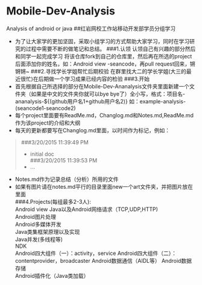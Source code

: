 # Mobile-Dev-Analysis
Analysis of android or java
##红岩网校工作站移动开发部学员分组学习
- 为了让大家学的更加坚固，采取小组学习的方式帮助大家学习，同时在学习研究的过程中需要不断的做笔记和总结。
###1.认领
认领自己有兴趣的部分然后和同学一起完成学习
将该仓库fork到自己的仓库里，然后再在所选的project后面添加你的姓名，如：Android view -seancode，再pull request回来，锵锵锵~
###2.寻找学长学姐帮忙后期校验
在群里找大二的学长学姐(大三的最近很忙)在后期做一个学习成果已经内容的检验
###3.开始
- 首先根据自己所选择的部分在Mobile-Dev-Ananalysis文件夹里面新建一个文件夹（如果是中文的文件夹你就可以bye bye了）全小写，格式：项目名-ananalysis-${(github用户名1+github用户名2)} 如：example-analysis-(seancode1-seancode2)
- 每个project里面要有ReadMe.md，Changlog.md和Notes.md,ReadMe.md作为该project的介绍和大纲
- 每天的更新都要写在Changlog.md里面，以时间作为标记，例如：
> ###3/20/2015 11:39:49 PM 
> - initial doc  
> ###3/20/2015 11:39:53 PM 
> - ...  


- Notes.md作为记录总结（分析）所用的文件
- 如果有图片请在notes.md平行的目录里面new一个art文件夹，并把图片放在里面  
###4.Projects(每组最多2-3人):   
      Android view
	    Java以及Android网络请求（TCP,UDP,HTTP)  
      Android图片处理  
      Android多媒体开发  
      Java类集框架原理以及实现  
      Java并发(多线程等)  
      NDK  
      Android四大组件（一）：activity，service 
      Android四大组件（二）：contentprovider，broadcaster 
      Android数据通信（AIDL等） 
      Android数据存储  
      Android插件化（Java类加载） 
    
